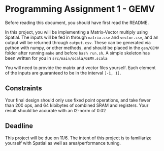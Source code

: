 # Programming Assignment 1 - GEMV
Before reading this document, you should have first read the README.

In this project, you will be implementing a Matrix-Vector multiply using Spatial. The inputs will be fed in through `matrix.csv` and `vector.csv`, and an output will be returned through `output.csv`. These can be generated via python with numpy, or other methods, and should be placed in the `gen/GEMV` folder after running `make` and before `bash run.sh`. A simple skeleton has been written for you in `src/main/scala/GEMV.scala`

You will need to provide the matrix and vector files yourself. Each element of the inputs are guaranteed to be in the interval `[-1, 1]`.

## Constraints
Your final design should only use fixed point operations, and take fewer than 200 ops, and 64 kibibytes of combined SRAM and registers. Your result should be accurate with an l2-norm of 0.02

## Deadline
This project will be due on 11/6. The intent of this project is to familiarize yourself with Spatial as well as area/performance tuning.
